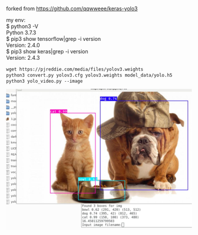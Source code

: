 forked from https://github.com/qqwweee/keras-yolo3

my env:  
$ python3 -V  
Python 3.7.3  
$ pip3 show tensorflow|grep -i version  
Version: 2.4.0  
$ pip3 show keras|grep -i version  
Version: 2.4.3

```
wget https://pjreddie.com/media/files/yolov3.weights
python3 convert.py yolov3.cfg yolov3.weights model_data/yolo.h5
python3 yolo_video.py --image
```
<img src="https://github.com/chinasoul/keras-yolo3/blob/master/result.jpg" width="600"/><br/>

